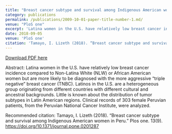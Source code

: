 ```yaml
---
title: "Breast cancer subtype and survival among Indigenous American women in Peru"
category: publications
permalink: /publications/2009-10-01-paper-title-number-1.md/
venue: "PloS one"
excerpt: 'Latina women in the U.S. have relatively low breast cancer incidence compared to Non-Latina White (NLW) or African American women but are more likely to be diagnosed with the more aggressive “triple negative” breast cancer (TNBC). Latinos in the U.S. are a heterogeneous group originating from different countries with different cultural and ancestral backgrounds. Little is known about the distribution of tumor subtypes in Latin American regions. Clinical records of 303 female Peruvian patients, from the Peruvian National Cancer Institute, were analyzed.'
date: 2018-09-05
venue: 'PloS one'
citation: 'Tamayo, I. Lizeth (2018). “Breast cancer subtype and survival among Indigenous American women in Peru.” Plos one. 13(9).  http://www.stuartgeiger.com/papers/gnovis-habermas-blogopublic-sphere.pdf'
---
```


<a href='http://www.stuartgeiger.com/papers/gnovis-habermas-blogopublic-sphere.pdf'>Download PDF here</a>

Abstract: Latina women in the U.S. have relatively low breast cancer incidence compared to Non-Latina White (NLW) or African American women but are more likely to be diagnosed with the more aggressive “triple negative” breast cancer (TNBC). Latinos in the U.S. are a heterogeneous group originating from different countries with different cultural and ancestral backgrounds. Little is known about the distribution of tumor subtypes in Latin American regions. Clinical records of 303 female Peruvian patients, from the Peruvian National Cancer Institute, were analyzed.

 Recommended citation: Tamayo, I. Lizeth (2018). “Breast cancer subtype and survival among Indigenous American women in Peru.” Plos one. 13(9). https://doi.org/10.1371/journal.pone.0201287
